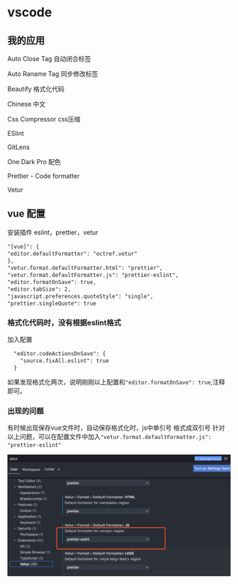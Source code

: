 # vscode


## 我的应用

Auto Close Tag 
自动闭合标签

Auto Raname Tag
同步修改标签

Beautify
格式化代码

Chinese
中文

Css Compressor
css压缩

ESlint

GitLens

One Dark Pro
配色

Prettier - Code formatter

Vetur



## vue 配置


安装插件
eslint，prettier，vetur



```
"[vue]": {
"editor.defaultFormatter": "octref.vetur"
},
"vetur.format.defaultFormatter.html": "prettier",
"vetur.format.defaultFormatter.js": "prettier-eslint",
"editor.formatOnSave": true,
"editor.tabSize": 2,
"javascript.preferences.quoteStyle": "single",
"prettier.singleQuote": true
```


### 格式化代码时，没有根据eslint格式

加入配置

```
  "editor.codeActionsOnSave": {
    "source.fixAll.eslint": true
  }
```

如果发现格式化两次，说明刚刚以上配置和`"editor.formatOnSave": true`,注释即可。

### 出现的问题
有时候出现保存vue文件时，自动保存格式化时，js中单引号 格式成双引号
针对以上问题，可以在配置文件中加入`"vetur.format.defaultFormatter.js": "prettier-eslint"`

![images](../images/20210713a.png)